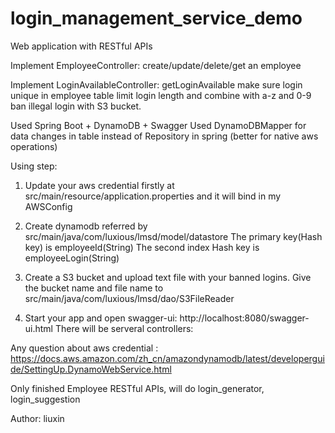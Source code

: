 # login_management_service_demo

Web application with RESTful APIs

Implement EmployeeController: create/update/delete/get an employee

Implement LoginAvailableController: getLoginAvailable 
    make sure login unique in employee table
    limit login length and combine with a-z and 0-9
    ban illegal login with S3 bucket.

Used Spring Boot + DynamoDB + Swagger
Used DynamoDBMapper for data changes in table instead of Repository in spring (better for native aws operations)

Using step:
1. Update your aws credential firstly at src/main/resource/application.properties and it will bind in my AWSConfig

2. Create dynamodb referred by src/main/java/com/luxious/lmsd/model/datastore
    The primary key(Hash key) is employeeId(String)
    The second index Hash key is employeeLogin(String)
    
3. Create a S3 bucket and upload text file with your banned logins. 
    Give the bucket name and file name to src/main/java/com/luxious/lmsd/dao/S3FileReader
    
4. Start your app and open swagger-ui: http://localhost:8080/swagger-ui.html
   There will be serveral controllers:
        
Any question about aws credential : 
https://docs.aws.amazon.com/zh_cn/amazondynamodb/latest/developerguide/SettingUp.DynamoWebService.html

Only finished Employee RESTful APIs, will do login_generator, login_suggestion

Author: liuxin

